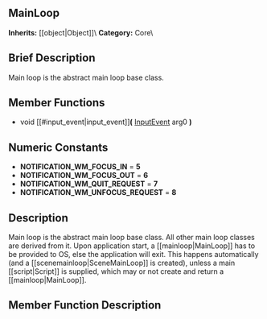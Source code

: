 ##  MainLoop  
**Inherits:** [[object|Object]]\\
**Category:** Core\\
##  Brief Description  
Main loop is the abstract main loop base class.
##  Member Functions 
  * void [[#input_event|input_event]]**(** [InputEvent](class_inputevent) arg0 **)**
##  Numeric Constants  
  * **NOTIFICATION_WM_FOCUS_IN** = **5**
  * **NOTIFICATION_WM_FOCUS_OUT** = **6**
  * **NOTIFICATION_WM_QUIT_REQUEST** = **7**
  * **NOTIFICATION_WM_UNFOCUS_REQUEST** = **8**
##  Description  
Main loop is the abstract main loop base class. All other main loop classes are derived from it. Upon application start, a [[mainloop|MainLoop]] has to be provided to OS, else the application will exit. This happens automatically (and a [[scenemainloop|SceneMainLoop]] is created), unless a main [[script|Script]] is supplied, which may or not create and return a [[mainloop|MainLoop]].
##  Member Function Description  
